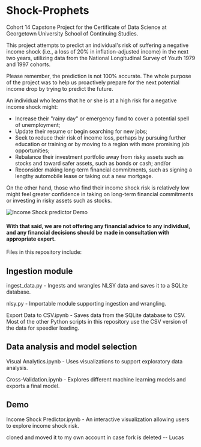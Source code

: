 # Shock-Prophets

Cohort 14 Capstone Project for the Certificate of Data Science at Georgetown University School of Continuing Studies.

This project attempts to predict an individual's risk of suffering a negative income shock (i.e., a loss of 20% in inflation-adjusted income) in the next two years, utilizing data from the National Longitudinal Survey of Youth 1979 and 1997 cohorts.

Please remember, the prediction is not 100% accurate. The whole purpose of the project was to help us proactively prepare for the next potential income drop by trying to predict the future. 

An individual who learns that he or she is at a high risk for a negative income shock might:
-	Increase their "rainy day" or emergency fund to cover a potential spell of unemployment;
-	Update their resume or begin searching for new jobs;
-	Seek to reduce their risk of income loss, perhaps by pursuing further education or training or by moving to a region with more promising job opportunities;
-	Rebalance their investment portfolio away from risky assets such as stocks and toward safer assets, such as bonds or cash; and/or
-	Reconsider making long-term financial commitments, such as signing a lengthy automobile lease or taking out a new mortgage.

On the other hand, those who find their income shock risk is relatively low might feel greater confidence in taking on long-term financial commitments or investing in risky assets such as stocks.

![Income Shock predictor Demo](Income-Shock-Predictor.gif)

#### With that said, we are not offering any financial advice to any individual, and any financial decisions should be made in consultation with appropriate expert.


Files in this repository include:

## Ingestion module

ingest_data.py - Ingests and wrangles NLSY data and saves it to a SQLite database.

nlsy.py - Importable module supporting ingestion and wrangling.

Export Data to CSV.ipynb - Saves data from the SQLite database to CSV. Most of the other Python scripts in this repository use the CSV version of the data for speedier loading.

## Data analysis and model selection

Visual Analytics.ipynb - Uses visualizations to support exploratory data analysis.

Cross-Validation.ipynb - Explores different machine learning models and exports a final model.

## Demo

Income Shock Predictor.ipynb - An interactive visualization allowing users to explore income shock risk.


cloned and moved it to my own account in case fork is deleted -- Lucas
